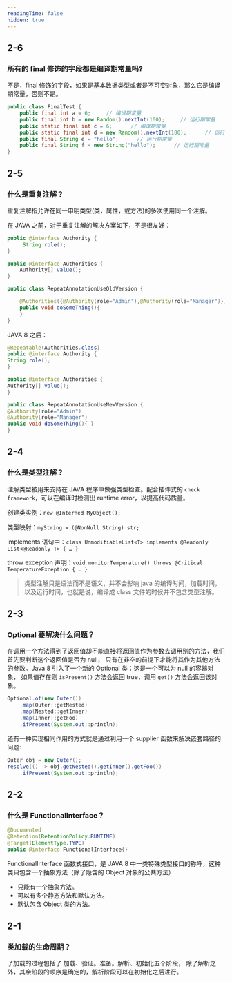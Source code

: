 ```yaml
---
readingTime: false
hidden: true
---
```


## 2-6

### 所有的 final 修饰的字段都是编译期常量吗?

不是，final 修饰的字段，如果是基本数据类型或者是不可变对象，那么它是编译期常量，否则不是。

```java
public class FinalTest {
    public final int a = 6;     // 编译期常量
    public final int b = new Random().nextInt(100);     // 运行期常量
    public static final int c = 6;      // 编译期常量
    public static final int d = new Random().nextInt(100);      // 运行期常量
    public final String e = "hello";      // 运行期常量
    public final String f = new String("hello");      // 运行期常量
}
```

## 2-5

### 什么是重复注解？

重复注解指允许在同一申明类型(类，属性，或方法)的多次使用同一个注解。

在 JAVA 之前，对于重复注解的解决方案如下，不是很友好：

```java
public @interface Authority {
     String role();
}

public @interface Authorities {
    Authority[] value();
}

public class RepeatAnnotationUseOldVersion {

    @Authorities({@Authority(role="Admin"),@Authority(role="Manager")})
    public void doSomeThing(){
    }
}
```

JAVA 8 之后：

```java
@Repeatable(Authorities.class)
public @interface Authority {
String role();
}

public @interface Authorities {
Authority[] value();
}

public class RepeatAnnotationUseNewVersion {
@Authority(role="Admin")
@Authority(role="Manager")
public void doSomeThing(){ }
}
```

## 2-4

### 什么是类型注解？

注解类型被用来支持在 JAVA 程序中做强类型检查。配合插件式的 `check framework`，可以在编译时检测出 runtime error，以提高代码质量。

创建类实例：`new @Interned MyObject();`

类型映射：`myString = (@NonNull String) str;`

implements 语句中：`class UnmodifiableList<T> implements @Readonly List<@Readonly T> { … }`

throw exception 声明：`void monitorTemperature() throws @Critical TemperatureException { … }`

> 类型注解只是语法而不是语义，并不会影响 java 的编译时间，加载时间，以及运行时间，也就是说，编译成 class 文件的时候并不包含类型注解。

## 2-3

### Optional 要解决什么问题？

在调用一个方法得到了返回值却不能直接将返回值作为参数去调用别的方法，我们首先要判断这个返回值是否为 null，
只有在非空的前提下才能将其作为其他方法的参数。Java 8 引入了一个新的 Optional 类：这是一个可以为 null 的容器对象，
如果值存在则 `isPresent()` 方法会返回 true，调用 `get()` 方法会返回该对象。

```java
Optional.of(new Outer())
    .map(Outer::getNested)
    .map(Nested::getInner)
    .map(Inner::getFoo)
    .ifPresent(System.out::println);
```

还有一种实现相同作用的方式就是通过利用一个 supplier 函数来解决嵌套路径的问题:
```java
Outer obj = new Outer();
resolve(() -> obj.getNested().getInner().getFoo())
    .ifPresent(System.out::println);
```
## 2-2

### 什么是 FunctionalInterface？

```java
@Documented
@Retention(RetentionPolicy.RUNTIME)
@Target(ElementType.TYPE)
public @interface FunctionalInterface{}
```

FunctionalInterface 函数式接口，是 JAVA 8 中一类特殊类型接口的称呼，这种类只包含一个抽象方法（除了隐含的 Object 对象的公共方法）

- 只能有一个抽象方法。
- 可以有多个静态方法和默认方法。
- 默认包含 Object 类的方法。

## 2-1

### 类加载的生命周期？

了加载的过程包括了 加载、验证。准备。解析、初始化五个阶段，
除了解析之外，其余阶段的顺序是确定的，解析阶段可以在初始化之后进行。

